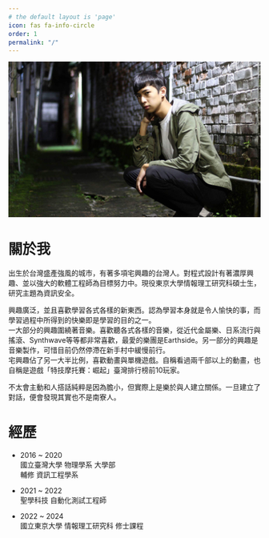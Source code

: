 ```yaml
---
# the default layout is 'page'
icon: fas fa-info-circle
order: 1
permalink: "/"
---
```



![image](/assets/img/樂器行結束.jpeg)

# 關於我
出生於台灣盛產強風的城市，有著多項宅興趣的台灣人。對程式設計有著濃厚興趣、並以強大的軟體工程師為目標努力中。現役東京大學情報理工研究科碩士生，研究主題為資訊安全。

興趣廣泛，並且喜歡學習各式各樣的新東西。認為學習本身就是令人愉快的事，而學習過程中所得到的快樂即是學習的目的之一。<br>
一大部分的興趣圍繞著音樂。喜歡聽各式各樣的音樂，從近代金屬樂、日系流行與搖滾、Synthwave等等都非常喜歡，最愛的樂團是Earthside。另一部分的興趣是音樂製作，可惜目前仍然停滯在新手村中緩慢前行。<br>
宅興趣佔了另一大半比例，喜歡動畫與單機遊戲。自稱看過兩千部以上的動畫，也自稱是遊戲「特技摩托賽：崛起」臺灣排行榜前10玩家。

不太會主動和人搭話純粹是因為膽小，但實際上是樂於與人建立關係。一旦建立了對話，便會發現其實也不是南寮人。

# 經歷

* 2016 ~ 2020<br/>
國立臺灣大學 物理學系 大學部<br/>
輔修 資訊工程學系

* 2021 ~ 2022<br/>
聖學科技 自動化測試工程師

* 2022 ~ 2024<br/>
國立東京大學 情報理工研究科 修士課程

<!-- # Projects -->

<!-- # CV -->
